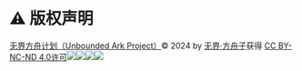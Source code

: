 # ⚠️ 版权声明

[无界方舟计划（Unbounded Ark Project）](http://unboundedark.gitbook.io/)© 2024 by [无界·方舟子](http://unboundedark.gitbook.io/)获得 [CC BY-NC-ND 4.0许可![](https://chooser-beta.creativecommons.org/img/cc-logo.f0ab4ebe.svg)![](https://chooser-beta.creativecommons.org/img/cc-by.21b728bb.svg)![](https://chooser-beta.creativecommons.org/img/cc-nc.218f18fc.svg)![](https://chooser-beta.creativecommons.org/img/cc-nd.de89fdeb.svg)](https://creativecommons.org/licenses/by-nc-nd/4.0/?ref=chooser-v1)
